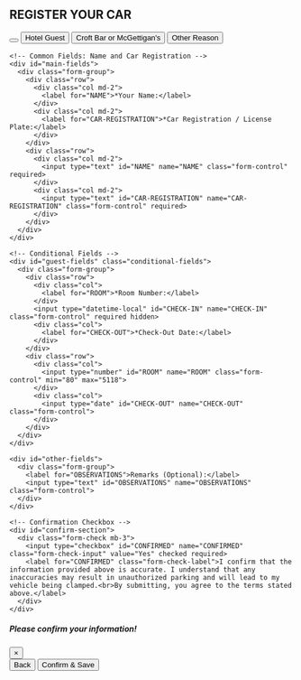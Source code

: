 <html lang="en">
<head>
  <meta charset="UTF-8">
  <meta name="viewport" content="width=device-width, initial-scale=1.0">
  <link rel="stylesheet" href="https://cdn.jsdelivr.net/npm/bootstrap@4.3.1/dist/css/bootstrap.min.css">
  
  <style>
    .conditional-fields, #main-fields, #other-fields, #confirm-section { display: none; }
  </style>

  <script>
    const socket = new WebSocket('wss://car-reg-websocket-server.glitch.me');

    socket.onopen = () => socket.send(JSON.stringify({ register: getClientId() }));

    socket.onmessage = (event) => {
      const data = event.data instanceof Blob ? handleBlobData(event.data) : JSON.parse(event.data);
      updateUI(data);
    };

    function handleBlobData(blob) {
      const reader = new FileReader();
      reader.onload = () => updateUI(JSON.parse(reader.result));
      reader.readAsText(blob);
    }

    function updateUI(data) {
      if (data.target === getClientId()) {
        if (data.name) document.getElementById('NAME').value = data.name;
        if (data.room) document.getElementById('ROOM').value = data.room;
        if (data.checkout) updateDateField(data.checkout);
      }
    }

    socket.onerror = console.error;

    socket.onclose = (event) => {
      const message = event.wasClean 
        ? `Connection closed cleanly, code=${event.code}, reason=${event.reason}` 
        : 'Connection died unexpectedly';
      console.log(message);
    };

    function getClientId() {
      const userAgent = navigator.userAgent.toLowerCase();
      return userAgent.includes('android') ? 'samsung' :
             userAgent.includes('ipad') || userAgent.includes('iphone') || userAgent.includes('mac') ? 'ipad' : 'unknown';
    }

    function updateDateField(dateTimeString) {
      const datePart = dateTimeString.split(' ')[0];
      if (datePart) document.getElementById('CHECK-OUT').value = formatDate(datePart);
    }

    function formatDate(dateString) {
      const parts = dateString.split('/');
      return parts.length === 3 ? `${parts[2]}-${parts[1]}-${parts[0]}` : dateString;
    }
  </script>
</head>
<body>
  <script src="https://code.jquery.com/jquery-3.3.1.slim.min.js" integrity="sha384-q8i/X+965DzO0rT7abK41JStQIAqVgRVzpbzo5smXKp4YfRvH+8abtTE1Pi6jizo" crossorigin="anonymous"></script>
  <script src="https://cdn.jsdelivr.net/npm/popper.js@1.14.7/dist/umd/popper.min.js" integrity="sha384-UO2eT0CpHqdSJQ6hJty5KVphtPhzWj9WO1clHTMGa3JDZwrnQq4sF86dIHNDz0W1" crossorigin="anonymous"></script>
  <script src="https://cdn.jsdelivr.net/npm/bootstrap@4.3.1/dist/js/bootstrap.min.js" integrity="sha384-JjSmVgyd0p3pXB1rRibZUAYoIIy6OrQ6VrjIEaFf/nJGzIxFDsf4x0xIM+B07jRM" crossorigin="anonymous"></script>

<div class="container">
  <h2 class="text-center">REGISTER YOUR CAR</h2>
  
  <!-- Step 1: Select Reason for Visit with Buttons -->
  <div id="reason-buttons" class="d-grid gap-2">
    <button type="button" class="btn btn-lg btn-block mb-3 hidden"></button>
    <button type="button" class="btn btn-outline-primary btn-lg btn-block mb-3" onclick="selectReason('guest')">Hotel Guest</button>
    <button type="button" class="btn btn-outline-dark btn-lg btn-block mb-3" onclick="selectReason('croft_mcgettigans')">Croft Bar or McGettigan's</button>
    <button type="button" class="btn btn-outline-info btn-lg btn-block mb-3" onclick="selectReason('other')">Other Reason</button>
  </div>

  <!-- Change Reason and Submit Button -->
  <div id="change-reason" style="display: none;" class="d-grid gap-2">
    <button type="button" class="btn btn-outline-secondary btn-block" onclick="changeReason()">Change Reason for Visit</button>
    <button type="button" class="btn-primary btn-block btn-lg" data-toggle="modal" data-target="#submitModal" onclick="populateModal()">Submit</button>
  </div>

  <!-- Main Form -->
  <form id="registration-form" action="https://api.sheetmonkey.io/form/iQMYhHKk257VGevi81mAqL" method="post" class="needs-validation" style="margin-top: 15px;" novalidate>
    
    <!-- Common Fields: Name and Car Registration -->
    <div id="main-fields">
      <div class="form-group">
        <div class="row">
          <div class="col md-2">
            <label for="NAME">*Your Name:</label>
          </div>
          <div class="col md-2">
            <label for="CAR-REGISTRATION">*Car Registration / License Plate:</label>
          </div>
        </div>
        <div class="row">
          <div class="col md-2">
            <input type="text" id="NAME" name="NAME" class="form-control" required>
          </div>
          <div class="col md-2">
            <input type="text" id="CAR-REGISTRATION" name="CAR-REGISTRATION" class="form-control" required>
          </div>
        </div>
      </div>
    </div>

    <!-- Conditional Fields -->
    <div id="guest-fields" class="conditional-fields">
      <div class="form-group">
        <div class="row">
          <div class="col">
            <label for="ROOM">*Room Number:</label>
          </div>
          <input type="datetime-local" id="CHECK-IN" name="CHECK-IN" class="form-control" required hidden>
          <div class="col">
            <label for="CHECK-OUT">*Check-Out Date:</label>
          </div>
        </div>
        <div class="row">
          <div class="col">
            <input type="number" id="ROOM" name="ROOM" class="form-control" min="80" max="5118">
          </div>      
          <div class="col">
            <input type="date" id="CHECK-OUT" name="CHECK-OUT" class="form-control">
          </div>
        </div>
      </div>
    </div>
    
    <div id="other-fields">
      <div class="form-group">
        <label for="OBSERVATIONS">Remarks (Optional):</label>
        <input type="text" id="OBSERVATIONS" name="OBSERVATIONS" class="form-control">
      </div>
    </div>

    <!-- Confirmation Checkbox -->
    <div id="confirm-section">
      <div class="form-check mb-3">
        <input type="checkbox" id="CONFIRMED" name="CONFIRMED" class="form-check-input" value="Yes" checked required>
        <label for="CONFIRMED" class="form-check-label">I confirm that the information provided above is accurate. I understand that any inaccuracies may result in unauthorized parking and will lead to my vehicle being clamped.<br>By submitting, you agree to the terms stated above.</label>
      </div>      
    </div>
  </form>
</div>

<!-- Modal for Confirmation -->
<div class="modal fade" id="submitModal" tabindex="-1" role="dialog" aria-labelledby="submitModalLabel" aria-hidden="true">
  <div class="modal-dialog" role="document">
    <div class="modal-content">
      <div class="modal-header">
        <h5 class="modal-title" id="submitModalLabel">Please confirm your information!</h5>
        <button type="button" class="close" data-dismiss="modal" aria-label="Close">
          <span aria-hidden="true">&times;</span>
        </button>
      </div>
      <div class="modal-body" id="modalBody"></div>
      <div class="modal-footer d-grid gap-2">
        <button type="button" class="btn btn-secondary" data-dismiss="modal">Back</button>
        <button type="button" class="btn btn-primary" onclick="submitForm()">Confirm & Save</button>
      </div>
    </div>
  </div>
</div>

<!-- Script to Toggle Fields and Populate Modal -->
<script>
  let selectedReason = "";
  document.getElementById('OBSERVATIONS').value = '';

// Helper function to format date to "YYYY-MM-DDTHH:MM"
  const convertToDateTimeLocalString = (date) => {
    const year = date.getFullYear();
    const month = (date.getMonth() + 1).toString().padStart(2, "0");
    const day = date.getDate().toString().padStart(2, "0");
    const hours = date.getHours().toString().padStart(2, "0");
    const minutes = date.getMinutes().toString().padStart(2, "0");

    return `${year}-${month}-${day}T${hours}:${minutes}`;
  };

  // Set current date and time to CHECK-IN field
  const currentTime = new Date();
  const today = convertToDateTimeLocalString(currentTime);
  document.getElementById('CHECK-IN').value = today;

  // Set minimum CHECK-OUT date to 1 day from today
  let minDate = new Date();
  minDate.setDate(minDate.getDate() + 1);
  const minDateStr = minDate.toISOString().split("T")[0];

  function selectReason(reason) {
    selectedReason = reason;
    document.getElementById("reason-buttons").style.display = "none";
    document.getElementById("main-fields").style.display = "block";
    document.getElementById("other-fields").style.display = "block";
    document.getElementById("change-reason").style.display = "block";
    document.getElementById("confirm-section").style.display = "block";
    
    if (reason === "guest") {
      document.getElementById("guest-fields").style.display = "block";
      document.getElementById("other-fields").style.display = "block";
      document.getElementById("ROOM").required = true;
      document.getElementById("CHECK-OUT").required = true;
      document.getElementById("OBSERVATIONS").value = 'Hotel Guest';
    } else if(reason === "croft_mcgettigans") {
      document.getElementById("other-fields").style.display = "block";
      document.getElementById("guest-fields").style.display = "none";
      document.getElementById("CHECK-OUT").value = minDateStr;
      document.getElementById("OBSERVATIONS").value = "Croft Bar / McGettigan's";
    } else if (reason === "other") {
      document.getElementById("other-fields").style.display = "block";
      document.getElementById("guest-fields").style.display = "none";
      document.getElementById("CHECK-OUT").value = minDateStr;
      document.getElementById("OBSERVATIONS").value = 'Event | Meeting | Other';
    } else {
      document.getElementById("guest-fields").style.display = "none";
      document.getElementById("other-fields").style.display = "none";
    }
  }

  function changeReason() {
    document.getElementById("reason-buttons").style.display = "block";
    document.getElementById("main-fields").style.display = "none";
    document.getElementById("change-reason").style.display = "none";
    document.getElementById("confirm-section").style.display = "none";
    document.getElementById("guest-fields").style.display = "none";
    document.getElementById("other-fields").style.display = "none";
  }

  function populateModal() {
    const name = document.getElementById("NAME").value;
    const carRegistration = document.getElementById("CAR-REGISTRATION").value;
    const room = document.getElementById("ROOM").value;
    const checkout = document.getElementById("CHECK-OUT").value;
    const remarks = document.getElementById("OBSERVATIONS").value;

    let confirmationText = `<strong>Name:</strong> ${name}<br>
                            <strong>Car Registration:</strong> ${carRegistration}<br>`;
    
    if (selectedReason === "guest") {
      confirmationText += `<strong>Room Number:</strong> ${room}<br>
                           <strong>Check-Out Date:</strong> ${checkout}<br>`;
    }
    
    confirmationText += `<strong>Remarks:</strong> ${remarks}`;
    
    document.getElementById("modalBody").innerHTML = confirmationText;
  }

  function submitForm() {
    document.getElementById("registration-form").submit();
  }
</script>

<script src="https://code.jquery.com/jquery-3.3.1.slim.min.js"></script>
<script src="https://cdn.jsdelivr.net/npm/popper.js@1.14.7/dist/umd/popper.min.js"></script>
<script src="https://cdn.jsdelivr.net/npm/bootstrap@4.3.1/dist/js/bootstrap.min.js"></script>

</body>
</html>
